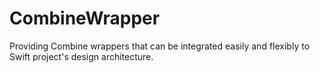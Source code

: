 # CombineWrapper
Providing Combine wrappers that can be integrated easily and flexibly to Swift project's design architecture.
